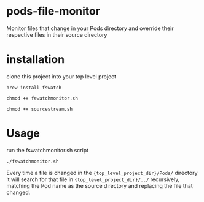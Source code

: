 # pods-file-monitor
Monitor files that change in your Pods directory and override their respective files in their source directory

# installation 
clone this project into your top level project

`brew install fswatch`

`chmod +x fswatchmonitor.sh`

`chmod +x sourcestream.sh`


# Usage
run the fswatchmonitor.sh script

`./fswatchmonitor.sh`

Every time a file is changed in the `{top_level_project_dir}/Pods/` directory it will search for that file in `{top_level_project_dir}/../` recursively, matching the Pod name as the source directory and replacing the file that changed.

